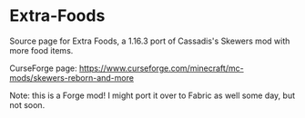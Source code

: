 # Extra-Foods
Source page for Extra Foods, a 1.16.3 port of Cassadis's Skewers mod with more food items.

CurseForge page: https://www.curseforge.com/minecraft/mc-mods/skewers-reborn-and-more

Note: this is a Forge mod! I might port it over to Fabric as well some day, but not soon.
